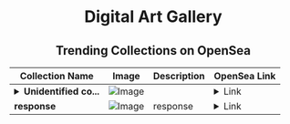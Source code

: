 <div align="center">

# Digital Art Gallery

## Trending Collections on OpenSea

| Collection Name                       | Image                                                                                     | Description                       | OpenSea Link                                                                                          |
|---------------------------------------|-------------------------------------------------------------------------------------------|-----------------------------------|--------------------------------------------------------------------------------------------------------|
| **<details><summary>Unidentified co...</summary>Unidentified contract 0e7b82d5-bc45-4335-b579-194500d44447</details>** | ![Image](https://i.seadn.io/s/raw/files/4e104055d0efa6a7476555699f52a8b9.gif?w=500&auto=format?w=200&auto=format) |  | <details><summary>Link</summary>[Unidentified contract 0e7b82d5-bc45-4335-b579-194500d44447](https://opensea.io/collection/unidentified-contract-0e7b82d5-bc45-4335-b579-1945)</details> |
| **response** | ![Image](https://i.seadn.io/s/raw/files/13e7766a22c0a20bb21002cd6f89d161.png?w=500&auto=format?w=200&auto=format) | response | <details><summary>Link</summary>[response](https://opensea.io/collection/response-15)</details> |

</div>